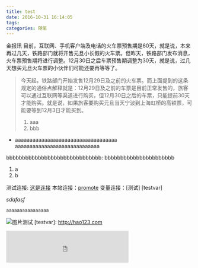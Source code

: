 ```yaml
---
title: test
date: 2016-10-31 16:14:05
tags:
categories: 随笔
---
```

金报讯 目前，互联网、手机客户端及电话的火车票预售期是60天，就是说，本来再过几天，铁路部门就将开售元旦小长假的火车票。但昨天，铁路部门发布消息，火车票预售期将进行调整。12月30日之后车票预售期调整为30天，就是说，过几天想买元旦火车票的小伙伴们可能还要再等等了。
>今天起，铁路部门开始发售12月29日及之前的火车票。而上面提到的这条规定的通俗点解释就是：12月29日及之前的车票是目前正常发售的，旅客可以通过互联网等渠道进行购买，但12月30日之后的车票，只能提前30天才能购买。就是说，如果旅客要购买元旦当天宁波到上海虹桥的高铁票，可能要等到12月3日才能买到。
>1. aaa
>2. bbb
>

* aaaaaaaaaaaaaaaaaaaaaaaaaaaaaaaaaaa
      aaaaaaaaaaaaaaaaaaaaaaaaaaaaa

bbbbbbbbbbbbbbbbbbbbbbbbbbbbbb:
    bbbbbbbbbbbbbbbbbbbbbb
1. a
2. b

测试连接: [这是连接](http://www.baidu.com "百度")
本站连接：[promote](/promote)
变量连接：[测试] [testvar]

*sdafasf*

`aaaaaaaaaaaaaaaa`

![图片测试](/img/header.png)
[testvar]: http://hao123.com

<iframe frameborder="no" border="0" marginwidth="0" marginheight="0" width=330 height=86   
    src="http://music.163.com/outchain/player?type=2&id=25706282&auto=0&height=66">  
</iframe>
